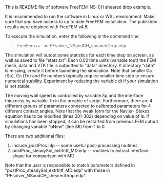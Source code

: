 This is README file of software FreeFEM-NS-CH sheared drop example.

It is recommended to run the software in Linux or WSL environment.
Make sure that you have access to up to date FreeFEM installation.
The published results were obtained with FreeFEM v4.6.

To execute the simulation, enter the following in the command line:
> FreeFem++ -ne PFsolver_NSandCH_shearedDrop.edp

The simulation will outout some statistics for each time step on screen,
as well as saved to file "stats.txt". Each 0.02 time units (variable tout)
the FEM mesh, data and VTK file is outputted to "data" directory. If
directory "data" is missing, create it before launching the simulation.
Note that smaller Ca (Sp), Cn (Tn) and Pe numbers typically require
smaller time step to ensure numerical stability. Experiment by reducing
the variable dt if your simulation is not stable.

The moving wall speed is controlled by variable Sp and the interface
thickness by variable Tn in the preable of script. Furthermore, there
are 4 different groups of parameters connected to calibrated parameters
for 4 different contact angles. Note that the weak form for the Navier-
Stokes equation has to be modified (lines 301-302) depending on value
of ls. If simulations has been stopped, it can be restarted from
previous FEM output by changing variable "bNew" (line 86)
from 1 to 0.

There are two additional files:
1. include_postProc.idp -- some useful post-processing routines
2. postProc_steadySol_extrIntf_MD.edp -- routines to extract interface shape for comparison with MD

Note that the user is responsible to match parameters
defined in "postProc_steadySol_extrIntf_MD.edp" with those
in "PFsolver_NSandCH_shearedDrop.edp".
